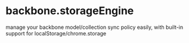 backbone.storageEngine
======================

manage your backbone model/collection sync policy easily, with built-in support for localStorage/chrome.storage
